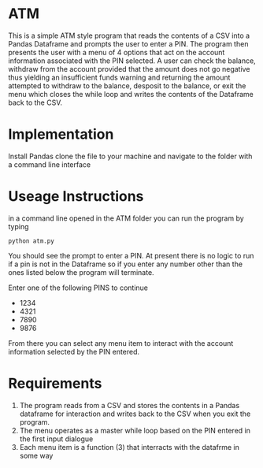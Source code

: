 # ATM

This is a simple ATM style program that reads the contents of a CSV into a Pandas Dataframe and prompts the user to enter a PIN.  The program then presents the user with a menu of 4 options that act on the account information associated with the PIN selected.  A user can check the balance, withdraw from the account provided that the amount does not go negative thus yielding an insufficient funds warning and returning the amount attempted to withdraw to the balance, desposit to the balance, or exit the menu which closes the while loop and writes the contents of the Dataframe back to the CSV.

# Implementation

Install Pandas
clone the file to your machine and navigate to the folder with a command line interface

# Useage Instructions

in a command line opened in the ATM folder you can run the program by typing 
```
python atm.py
```

You should see the prompt to enter a PIN.  At present there is no logic to run if a pin is not in the Dataframe so if you enter any number other than the ones listed below the program will terminate.

Enter one of the following PINS to continue
- 1234
- 4321
- 7890
- 9876

From there you can select any menu item to interact with the account information selected by the PIN entered.  

# Requirements

1. The program reads from a CSV and stores the contents in a Pandas dataframe for interaction and writes back to the CSV when you exit the program.
2. The menu operates as a master while loop based on the PIN entered in the first input dialogue
3. Each menu item is a function (3) that interracts with the datafrme in some way

